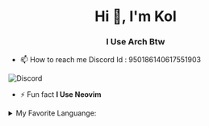 <h1 align="center">Hi 👋, I'm Kol</h1>
<h3 align="center">I Use Arch Btw</h3>


- 📫 How to reach me Discord Id : 950186140617551903

![Discord](https://discord.c99.nl/widget/theme-1/950186140617551903.png)

- ⚡ Fun fact **I Use Neovim** 


<details>
    <summary align="left">My Favorite Languange:</summary>
 href="https://nodejs.org" target="_blank"> <img
            src="https://raw.githubusercontent.com/devicons/devicon/master/icons/nodejs/nodejs-original-wordmark.svg"
            alt="nodejs" width="40" height="40" /> </a> <a href="https://www.python.org" target="_blank"> <img
            src="https://raw.githubusercontent.com/devicons/devicon/master/icons/python/python-original.svg"
            alt="python" width="40" height="40" /> </a> <a href="https://reactjs.org/" target="_blank"> <img
            src="https://raw.githubusercontent.com/devicons/devicon/master/icons/react/react-original-wordmark.svg"
            alt="react" width="40" height="40" /> </a> <a href="https://www.typescriptlang.org/" target="_blank">
  </details>
  

